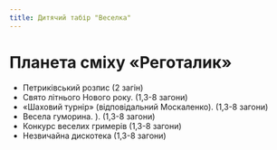 ```yaml
---
title: Дитячий табір "Веселка"
---
```


# Планета сміху «Реготалик»

- Петриківський розпис (2 загін)
- Свято літнього Нового року. (1,3-8 загони)
- «Шаховий турнір» (відповідальний Москаленко). (1,3-8 загони)
- Весела гуморина. ). (1,3-8 загони)
- Конкурс веселих гримерів (1,3-8 загони)
- Незвичайна дискотека (1,3-8 загони)

<slideshow id="_/72157654163896356" />

